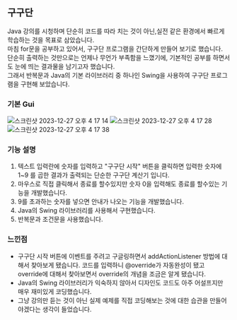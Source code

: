 ## 구구단
Java 강의를 시청하며 단순히 코드를 따라 치는 것이 아닌,실전 같은 환경에서 빠르게 학습하는 것을 목표로 삼았습니다.<br>
마침 for문을 공부하고 있어서, 구구단 프로그램을 간단하게 만들어 보기로 했습니다.<br>
단순히 출력하는 것만으로는 언제나 무언가 부족함을 느꼈기에, 기본적인 공부를 하면서도 눈에 띄는 결과물을 남기고자 했습니다.<br>
그래서 반복문과 Java의 기본 라이브러리 중 하나인 Swing을 사용하여 구구단 프로그램을 구현해 보았습니다.<br>

### 기본 Gui
![스크린샷 2023-12-27 오후 4 17 14](https://github.com/pie0902/study_java/assets/47919911/a32177d4-6469-40fa-9c34-87cb0f07609c)
![스크린샷 2023-12-27 오후 4 17 28](https://github.com/pie0902/study_java/assets/47919911/1cae5640-7254-4d19-9db5-0a2f0027d1ae)
![스크린샷 2023-12-27 오후 4 17 38](https://github.com/pie0902/study_java/assets/47919911/836b415a-9bf4-415b-add1-e74a13a4c08c)

### 기능 설명
  1. 텍스트 입력란에 숫자를 입력하고 "구구단 시작" 버튼을 클릭하면 입력한 숫자에 1~9 를 곱한 결과가 출력되는 단순한 구구단 계산기 입니다.
  2. 마우스로 직접 클릭해서 종료를 할수있지만 숫자 0을 입력해도 종료를 할수있는 기능을 개발했습니다.
  3. 9를 초과하는 숫자를 넣으면 안내가 나오는 기능을 개발했습니다.
  4. Java의 Swing 라이브러리를 사용해서 구현했습니다.
  5. 반복문과 조건문을 사용했습니다.

### 느낀점

* 구구단 시작 버튼에 이벤트를 주려고 구글링하면서 addActionListener 방법에 대해서 찾아보게 됐습니다.
  코드를 입력하니 @override가 자동완성이 됐고 override에 대해서 찾아보면서 override의 개념을 조금은 알게 됐습니다.
* Java의 Swing 라이브러리가 익숙하지 않아서 디자인도 코드도 아주 어설프지만 매우 재미있게 코딩했습니다.
* 그냥 강의만 듣는 것이 아닌 실제 예제를 직접 코딩해보는 것에 대한 습관을 만들어야겠다는 생각이 들었습니다.
